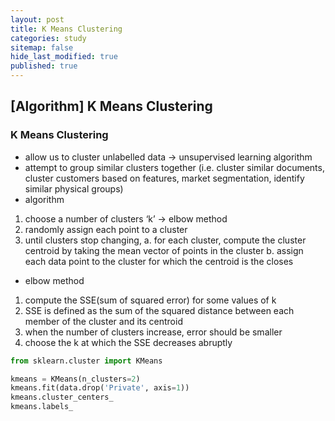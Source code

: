 ```yaml
---
layout: post
title: K Means Clustering
categories: study
sitemap: false
hide_last_modified: true
published: true
---
```

## [Algorithm] K Means Clustering

### K Means Clustering
* allow us to cluster unlabelled data → unsupervised learning algorithm
* attempt to group similar clusters together (i.e. cluster similar documents, cluster customers based on features, market segmentation, identify similar physical groups)
* algorithm
1. choose a number of clusters ‘k’ → elbow method
2. randomly assign each point to a cluster
3. until clusters stop changing, 
    a. for each cluster, compute the cluster centroid by taking the mean vector of points in the cluster
    b. assign each data point to the cluster for which the centroid is the closes
* elbow method
1. compute the SSE(sum of squared error) for some values of k
2. SSE is defined as the sum of the squared distance between each member of the cluster and its centroid
3. when the number of clusters increase, error should be smaller
4. choose the k at which the SSE decreases abruptly

~~~python
from sklearn.cluster import KMeans

kmeans = KMeans(n_clusters=2)
kmeans.fit(data.drop('Private', axis=1))
kmeans.cluster_centers_
kmeans.labels_
~~~